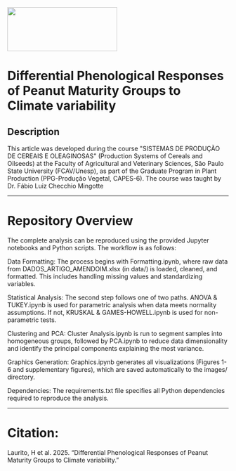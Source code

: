 <img height="100" src="https://i.postimg.cc/gjptBxF4/logo-gas-removebg-preview.png" width="250"/>

# Differential Phenological Responses of Peanut Maturity Groups to Climate variability

## Description
This article was developed during the course 
"SISTEMAS DE PRODUÇÃO DE CEREAIS E OLEAGINOSAS" 
(Production Systems of Cereals and Oilseeds) at 
the Faculty of Agricultural and Veterinary Sciences, 
São Paulo State University (FCAV/Unesp), as part of the 
Graduate Program in Plant Production (PPG-Produção Vegetal, CAPES-6). 
The course was taught by Dr. Fábio Luiz Checchio Mingotte

---

# Repository Overview

The complete analysis can be reproduced using the provided Jupyter notebooks and Python scripts. The workflow is as follows:

Data Formatting: The process begins with Formatting.ipynb, where raw data from DADOS_ARTIGO_AMENDOIM.xlsx (in data/) is loaded, cleaned, and formatted. This includes handling missing values and standardizing variables.

Statistical Analysis: The second step follows one of two paths. ANOVA & TUKEY.ipynb is used for parametric analysis when data meets normality assumptions. If not, KRUSKAL & GAMES-HOWELL.ipynb is used for non-parametric tests.

Clustering and PCA: Cluster Analysis.ipynb is run to segment samples into homogeneous groups, followed by PCA.ipynb to reduce data dimensionality and identify the principal components explaining the most variance.

Graphics Generation: Graphics.ipynb generates all visualizations (Figures 1-6 and supplementary figures), which are saved automatically to the images/ directory.

Dependencies: The requirements.txt file specifies all Python dependencies required to reproduce the analysis.

---

# Citation:

Laurito, H et al. 2025. “Differential Phenological Responses of Peanut Maturity Groups to Climate variability.”